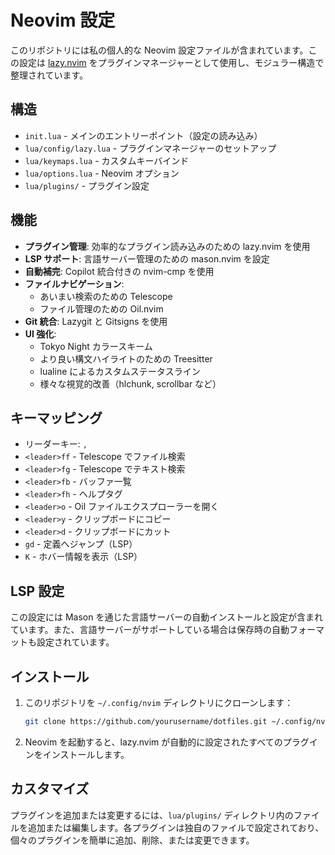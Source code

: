 # Neovim 設定

このリポジトリには私の個人的な Neovim 設定ファイルが含まれています。この設定は [lazy.nvim](https://github.com/folke/lazy.nvim) をプラグインマネージャーとして使用し、モジュラー構造で整理されています。

## 構造

- `init.lua` - メインのエントリーポイント（設定の読み込み）
- `lua/config/lazy.lua` - プラグインマネージャーのセットアップ
- `lua/keymaps.lua` - カスタムキーバインド
- `lua/options.lua` - Neovim オプション
- `lua/plugins/` - プラグイン設定

## 機能

- **プラグイン管理**: 効率的なプラグイン読み込みのための lazy.nvim を使用
- **LSP サポート**: 言語サーバー管理のための mason.nvim を設定
- **自動補完**: Copilot 統合付きの nvim-cmp を使用
- **ファイルナビゲーション**: 
  - あいまい検索のための Telescope
  - ファイル管理のための Oil.nvim
- **Git 統合**: Lazygit と Gitsigns を使用
- **UI 強化**: 
  - Tokyo Night カラースキーム
  - より良い構文ハイライトのための Treesitter
  - lualine によるカスタムステータスライン
  - 様々な視覚的改善（hlchunk, scrollbar など）

## キーマッピング

- リーダーキー: `,`
- `<leader>ff` - Telescope でファイル検索
- `<leader>fg` - Telescope でテキスト検索
- `<leader>fb` - バッファ一覧
- `<leader>fh` - ヘルプタグ
- `<leader>o` - Oil ファイルエクスプローラーを開く
- `<leader>y` - クリップボードにコピー
- `<leader>d` - クリップボードにカット
- `gd` - 定義へジャンプ（LSP）
- `K` - ホバー情報を表示（LSP）

## LSP 設定

この設定には Mason を通じた言語サーバーの自動インストールと設定が含まれています。また、言語サーバーがサポートしている場合は保存時の自動フォーマットも設定されています。

## インストール

1. このリポジトリを `~/.config/nvim` ディレクトリにクローンします：
   ```bash
   git clone https://github.com/yourusername/dotfiles.git ~/.config/nvim
   ```

2. Neovim を起動すると、lazy.nvim が自動的に設定されたすべてのプラグインをインストールします。

## カスタマイズ

プラグインを追加または変更するには、`lua/plugins/` ディレクトリ内のファイルを追加または編集します。各プラグインは独自のファイルで設定されており、個々のプラグインを簡単に追加、削除、または変更できます。
